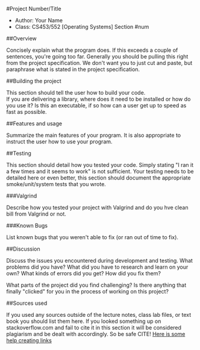 #Project Number/Title

* Author: Your Name
* Class: CS453/552 [Operating Systems] Section #num

##Overview

Concisely explain what the program does. If this exceeds a couple of
sentences, you're going too far. Generally you should be pulling this
right from the project specification. We don't want you to just cut and
paste, but paraphrase what is stated in the project specification.

##Building the project 

This section should tell the user how to build your code.  
If you are delivering a library, where does it need to be installed or how do you
use it? Is this an executable, if so how can a user get up to speed as
fast as possible.

##Features and usage

Summarize the main features of your program. It is also appropriate to
instruct the user how to use your program.

##Testing

This section should detail how you tested your code. Simply stating 
"I ran it a few times and it seems to work" is not sufficient. Your 
testing needs to be detailed here or even better, this section should 
document the appropriate smoke/unit/system tests that you wrote.

###Valgrind

Describe how you tested your project with Valgrind and do you hve clean bill from Valgrind or not.

###Known Bugs

List known bugs that you weren't able to fix (or ran out of time to fix).

##Discussion

Discuss the issues you encountered during development and testing. What
problems did you have? What did you have to research and learn on your
own? What kinds of errors did you get? How did you fix them?

What parts of the project did you find challenging? Is there anything
that finally "clicked" for you in the process of working on this
project?

##Sources used

If you used any sources outside of the lecture notes, class lab files,
or text book you should list them here. If you looked something up on
stackoverflow.com and fail to cite it in this section it will be
considered plagiarism and be dealt with accordingly. So be safe CITE!
[Here is some help creating links](https://github.com/adam-p/markdown-here/wiki/Markdown-Cheatsheet#links)
